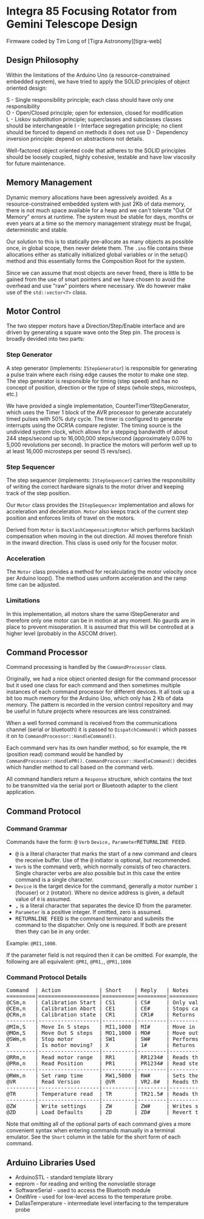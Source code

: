 # Integra 85 Focusing Rotator from Gemini Telescope Design
Firmware coded by Tim Long of [Tigra Astronomy][tigra-web]

## Design Philosophy

Within the limitations of the Arduino Uno (a resource-constrained embedded system),
we have tried to apply the SOLID principles of object oriented design:

S - Single responsibility principle; each class should have only one responsibility  
O - Open/Closed principle; open for extension, closed for modification  
L - Liskov substitution principle; superclasses and subclasses classes should be interchangeable
I - Interface segregation principle; no client should be forced to depend on methods it does not use
D - Dependency inversion principle: depend on abstractions not details.

Well-factored object oriented code that adheres to the SOLID principles should be loosely coupled,
highly cohesive, testable and have low viscosity for future maintenance.

## Memory Management

Dynamic memory allocations have been agressively avoided. As a
resource-constrained embedded system with just 2Kb of data memory, there is not
much space available for a heap and we can't tolerate "Out Of Memory" errors
at runtime. The system must be stable for days, months or even years at a time
so the memory management strategy must be frugal, deterministic and stable.

Our solution to this is to statically pre-allocate as many objects as possible once,
in global scope, then never delete them. The `.ino` file contains these allocations
either as statically initialized global variables or in the setup() method and this
essentially forms the Composition Root for the system.

Since we can assume that most objects are never freed, there is little to be gained
from the use of smart pointers and we have chosen to avoid the overhead and use "raw" pointers
where necessary. We do however make use of the `std::vector<T>` class.

## Motor Control

The two stepper motors have a Direction/Step/Enable interface and are driven by generating
a square wave onto the Step pin. The process is broadly devided into two parts:

### Step Generator

A step generator (implements: `IStepGenerator`) is responsible for generating a pulse train
where each rising edge causes the motor to make one step. The step generator is responsible
for timing (step speed) and has no concept of position, direction or the type of steps (whole
steps, microsteps, etc.)

We have provided a single implementation, CounterTimer1StepGenerator, which uses the Timer 1
block of the AVR processor to generate accurately timed pulses with 50% duty cycle.
The timer is configured to generate interrupts using the OCR1A compare register. The timing
source is the undivided system clock, which allows for a stepping bandwidth of about 
244 steps/second up to 16,000,000 steps/second (approximately 0.076 to 5,000 revolutions per second).
In practice the motors will perform well up to at least 16,000 microsteps per seond (5 revs/sec).

### Step Sequencer

The step sequencer (implements: `IStepSequencer`) carries the responsibility of writing the correct 
hardware signals to the motor driver and keeping track of the step position.

Our `Motor` class provides the `IStepSequencer` implementation and allows for acceleration
and deceleration. `Motor` also keeps track of the current step position and enforces limits
of travel on the motors.

Derived from `Motor` is `BacklashCompensatingMotor` which performs backlash compensation
when moving in the out direction. All moves therefore finish in the inward direction. This
class is used only for the focuser motor.

### Acceleration

The `Motor` class provides a method for recalculating the motor velocity once per Arduino loop().
The method uses uniform acceleration and the ramp time can be adjusted.

### Limitations

In this implementation, all motors share the same IStepGenerator and therefore only one motor can be
in motion at any moment. No gaurds are in place to prevent misoperation. It is assumed that this will
be controlled at a higher level (probably in the ASCOM driver).

## Command Processor

Command processing is handled by the `CommandProcessor` class.

Originally, we had a nice object oriented design for the command processor but it used one class
for each command and then sometimes multiple instances of each command processor for different devices.
It all took up a bit too much memory for the Arduino Uno, which only has 2 Kb of data memory.
The pattern is recorded in the version control repository and may be useful in future projects
where resources are less constrained.

When a well formed command is received from the communications channel (serial or bluetooth) it is
passed to `DispatchCommand()` which passes it on to `CommandProcessor::HandleCommand()`.

Each command verv has its own handler method, so for example, the `PR` (position read) command
would be handled by `CommandProcessor::HandlePR()`. `CommandProcessor::HandleCommand()`
decides which handler method to call based on the command verb.

All command handlers return a `Response` structure, which contains the text to be transmitted
via the serial port or Bluetooth adapter to the client application.

## Command Protocol

### Command Grammar

Commands have the form: <kbd>@</kbd> `Verb` `Device`<kbd>,</kbd> `Parameter`<kbd>RETURN</kbd><kbd>LINE FEED</kbd>.

- <kbd>@</kbd> is a literal character that marks the start of a new command and clears the receive buffer. Use of the <kbd>@</kbd> initiator is optional, but recommended.
- `Verb` is the command verb, which normally consists of two characters. Single character verbs are also possible but in this case the entire command is a single character.
- `Device` is the target device for the command, generally a motor number `1` (focuser) or `2` (rotator).
Where no device address is given, a default value of `0` is assumed.
- <kbd>,</kbd> is a literal character that separates the device ID from the parameter.
- `Parameter` is a positive integer. If omitted, zero is assumed.
- <kbd>RETURN</kbd><kbd>LINE FEED</kbd> is the command terminator and submits the command to the dispatcher.
Only one is required. If both are present then they can be in any order.

<example>Example: `@MI1,1000`.</example>

If the parameter field is not required then it can be omitted. For example, the following are all equivalent:
`@PR1`, `@PR1,`, `@PR1,1000`

### Command Protocol Details

<pre>
Command  | Action            | Short    | Reply   | Notes
=========|===================|==========|=========|=====================================================
@CSm,n   | Calibration Start | CS1      | CS#     | Only valid for motor 1 (focuser). Parameter ignored.
@CEm,n   | Calibration Abort | CE1      | CE#     | Stops calibration and sets status to Cancelled
@CRm,n   | Calibration state | CR1      | CR1#    | Returns 0=Uncalibrated; 1=Calibrated; 2=In Progress; 3=Cancelled
---------|-------------------|----------|---------|-----------------------------------------------------
@MIm,S   | Move In S steps   | MI1,1000 | MI#     | Move in or anticlockwise
@MOm,S   | Move Out S steps  | MO1,1000 | MO#     | Move out or clockwise
@SWm,n   | Stop motor        | SW1      | SW#     | Performs an emergency stop (no deceleration)
X        | Is motor moving?  | X        | 1#      | Returns 0# if stopped; 1# focuser; 2# rotator
---------|-------------------|----------|---------|-----------------------------------------------------
@RRm,n   | Read motor range  | RR1      | RR1234# | Reads the range of movement in steps for motor m
@PRm,n   | Read Position     | PR1      | PR1234# | Read step position of motor m (parameter ignored)
---------|-------------------|----------|---------|-----------------------------------------------------
@RWm,n   | Set ramp time     | RW1,5000 | RW#     | Sets the ramp time in milliseconds. Minimum 100ms.
@VR      | Read Version      | @VR      | VR2.0#  | Reads the firmware version number Major.Minor
---------|-------------------|----------|---------|-----------------------------------------------------
@TR      | Temperature read  | TR       | TR21.5# | Reads the temperature in Celsius.
---------|-------------------|----------|---------|-----------------------------------------------------
@ZW      | Write settings    | ZW       | ZW#     | Writes settings to persistent storage
@ZD      | Load Defaults     | ZD       | ZD#     | Revert to default settings. Erases calibration data.
</pre>

Note that omitting all of the optional parts of each command gives a more convenient syntax when
entering commands manually in a terminal emulator. See the `Short` column in the table for the short
form of each command.

## Arduino Libraries Used

- ArduinoSTL - standard template library
- eeprom - for reading and writing the nonvolatile storage
- SoftwareSerial - used to access the Bluetooth module
- OneWire - used for low-level access to the temperature probe.
- DallasTemperature - intermediate level interfacing to the temperature probe


[tigra-home]:   http://tigra-astronomy.com
[gtd-home]:     http://www.geminitelescope.com/